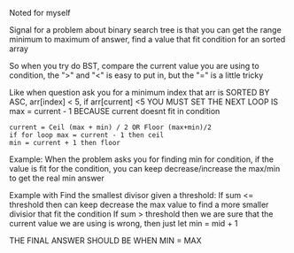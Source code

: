 Noted for myself

Signal for a problem about binary search tree is that you can get the range minimum to maximum of answer, find a value that fit condition for an sorted array

So when you try do BST, compare the current value you are using to condition, the ">" and "<" is easy to put in, but the "=" is a little tricky

Like when question ask you for a minimum index that arr is SORTED BY ASC, arr[index] < 5, if arr[current] <5 YOU MUST SET THE NEXT LOOP IS max = current - 1 BECAUSE current doesnt fit in condition

```
current = Ceil (max + min) / 2 OR Floor (max+min)/2
if for loop max = current - 1 then ceil
min = current + 1 then floor
```

Example: When the problem asks you for finding min for condition, if the value is fit for the condition, you can keep decrease/increase the max/min to get the real min answer

Example with Find the smallest divisor given a threshold: 
    If sum <= threshold then can keep decrease the max value to find a more smaller divisior that fit the condition
    If sum > threshold then we are sure that the current value we are using is wrong, then just let min = mid + 1


THE FINAL ANSWER SHOULD BE WHEN MIN = MAX 